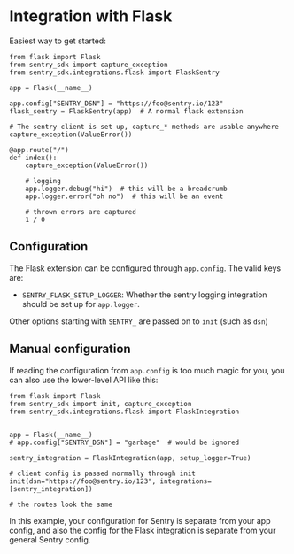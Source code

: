 # Integration with Flask

Easiest way to get started:

    from flask import Flask
    from sentry_sdk import capture_exception
    from sentry_sdk.integrations.flask import FlaskSentry

    app = Flask(__name__)

    app.config["SENTRY_DSN"] = "https://foo@sentry.io/123"
    flask_sentry = FlaskSentry(app)  # A normal flask extension

    # The sentry client is set up, capture_* methods are usable anywhere
    capture_exception(ValueError())

    @app.route("/")
    def index():
        capture_exception(ValueError())

        # logging
        app.logger.debug("hi")  # this will be a breadcrumb
        app.logger.error("oh no")  # this will be an event

        # thrown errors are captured
        1 / 0  

## Configuration

The Flask extension can be configured through ``app.config``. The valid keys
are:

* ``SENTRY_FLASK_SETUP_LOGGER``: Whether the sentry logging integration should
  be set up for ``app.logger``.

Other options starting with ``SENTRY_`` are passed on to ``init`` (such as
``dsn``)

## Manual configuration

If reading the configuration from ``app.config`` is too much magic for you, you
can also use the lower-level API like this:

    from flask import Flask
    from sentry_sdk import init, capture_exception
    from sentry_sdk.integrations.flask import FlaskIntegration


    app = Flask(__name__)
    # app.config["SENTRY_DSN"] = "garbage"  # would be ignored

    sentry_integration = FlaskIntegration(app, setup_logger=True)

    # client config is passed normally through init
    init(dsn="https://foo@sentry.io/123", integrations=[sentry_integration])

    # the routes look the same


In this example, your configuration for Sentry is separate from your app
config, and also the config for the Flask integration is separate from your
general Sentry config.
